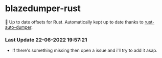 # blazedumper-rust

🚀 Up to date offsets for Rust. Automatically kept up to date thanks to [rust-auto-dumper](https://github.com/Akandesh/rust-auto-dumper).


### Last Update 22-06-2022 19:57:21
- If there's something missing then open a issue and i'll try to add it asap.